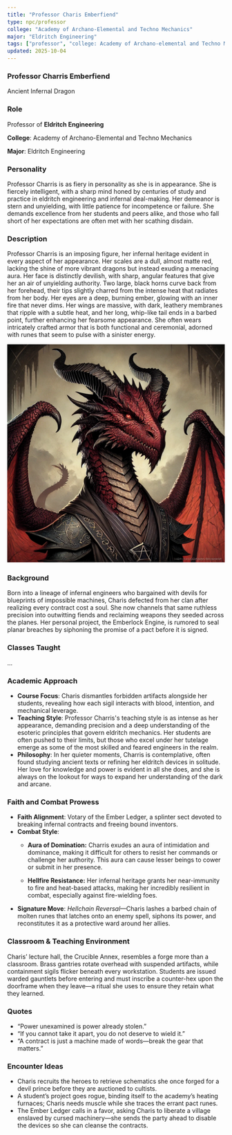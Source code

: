 ```yaml
---
title: "Professor Charis Emberfiend"
type: npc/professor
college: "Academy of Archano-Elemental and Techno Mechanics"
major: "Eldritch Engineering"
tags: ["professor", "college: Academy of Archano-elemental and Techno Mechanics", "major: Eldritch Engineering","variant:infernal"]
updated: 2025-10-04
---
```


### Professor Charris Emberfiend

Ancient Infernal Dragon

### Role

Professor of **Eldritch Engineering**

**College**: Academy of Archano-Elemental and Techno Mechanics

**Major**: Eldritch Engineering

### Personality

Professor Charris is as fiery in personality as she is in appearance. She is fiercely intelligent, with a sharp mind honed by centuries of study and practice in eldritch engineering and infernal deal-making. Her demeanor is stern and unyielding, with little patience for incompetence or failure. She demands excellence from her students and peers alike, and those who fall short of her expectations are often met with her scathing disdain.

### Description

Professor Charris is an imposing figure, her infernal heritage evident in every aspect of her appearance. Her scales are a dull, almost matte red, lacking the shine of more vibrant dragons but instead exuding a menacing aura. Her face is distinctly devilish, with sharp, angular features that give her an air of unyielding authority. Two large, black horns curve back from her forehead, their tips slightly charred from the intense heat that radiates from her body. Her eyes are a deep, burning ember, glowing with an inner fire that never dims. Her wings are massive, with dark, leathery membranes that ripple with a subtle heat, and her long, whip-like tail ends in a barbed point, further enhancing her fearsome appearance. She often wears intricately crafted armor that is both functional and ceremonial, adorned with runes that seem to pulse with a sinister energy.

![3037A95B-253F-4E63-8A0A-EF136CB79FA2](/assets/images/3037A95B-253F-4E63-8A0A-EF136CB79FA2.webp)

### Background

Born into a lineage of infernal engineers who bargained with devils for blueprints of impossible machines, Charis defected from her clan after realizing every contract cost a soul. She now channels that same ruthless precision into outwitting fiends and reclaiming weapons they seeded across the planes. Her personal project, the Emberlock Engine, is rumored to seal planar breaches by siphoning the promise of a pact before it is signed.

### Classes Taught

...

### Academic Approach

- **Course Focus**: Charis dismantles forbidden artifacts alongside her students, revealing how each sigil interacts with blood, intention, and mechanical leverage.
- **Teaching Style**: Professor Charris's teaching style is as intense as her appearance, demanding precision and a deep understanding of the esoteric principles that govern eldritch mechanics. Her students are often pushed to their limits, but those who excel under her tutelage emerge as some of the most skilled and feared engineers in the realm.
- **Philosophy**: In her quieter moments, Charris is contemplative, often found studying ancient texts or refining her eldritch devices in solitude. Her love for knowledge and power is evident in all she does, and she is always on the lookout for ways to expand her understanding of the dark and arcane.

### Faith and Combat Prowess

- **Faith Alignment**: Votary of the Ember Ledger, a splinter sect devoted to breaking infernal contracts and freeing bound inventors.
- **Combat Style**:
  - **Aura of Domination:** Charris exudes an aura of intimidation and dominance, making it difficult for others to resist her commands or challenge her authority. This aura can cause lesser beings to cower or submit in her presence.

  - **Hellfire Resistance:** Her infernal heritage grants her near-immunity to fire and heat-based attacks, making her incredibly resilient in combat, especially against fire-wielding foes.
- **Signature Move**: *Hellchain Reversal*—Charis lashes a barbed chain of molten runes that latches onto an enemy spell, siphons its power, and reconstitutes it as a protective ward around her allies.

### Classroom & Teaching Environment

Charis’ lecture hall, the Crucible Annex, resembles a forge more than a classroom. Brass gantries rotate overhead with suspended artifacts, while containment sigils flicker beneath every workstation. Students are issued warded gauntlets before entering and must inscribe a counter-hex upon the doorframe when they leave—a ritual she uses to ensure they retain what they learned.

### Quotes

- “Power unexamined is power already stolen.”
- “If you cannot take it apart, you do not deserve to wield it.”
- “A contract is just a machine made of words—break the gear that matters.”

### Encounter Ideas

- Charis recruits the heroes to retrieve schematics she once forged for a devil prince before they are auctioned to cultists.
- A student’s project goes rogue, binding itself to the academy’s heating furnaces; Charis needs muscle while she traces the errant pact runes.
- The Ember Ledger calls in a favor, asking Charis to liberate a village enslaved by cursed machinery—she sends the party ahead to disable the devices so she can cleanse the contracts.
